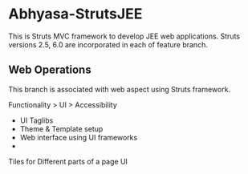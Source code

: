 # Abhyasa-StrutsJEE
This is Struts MVC framework to develop JEE web applications. Struts versions 2.5, 6.0 are incorporated in each of feature branch. 

## Web Operations
This branch is associated with web aspect using Struts framework.

Functionality > UI > Accessibility

* UI Taglibs
* Theme & Template setup
* Web interface using UI frameworks
* 

Tiles for Different parts of a page UI